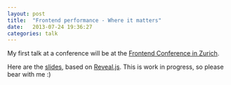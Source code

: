 ```yaml
---
layout: post
title:  "Frontend performance - Where it matters"
date:   2013-07-24 19:36:27
categories: talk
---
```


My first talk at a conference will be at the [Frontend Conference in Zurich][front].

Here are the [slides], based on [Reveal.js][reveal]. This is work in progress, so please bear with me :)

[front]: http://2013.frontendconf.ch
[reveal]: http://lab.hakim.se/reveal-js
[slides]: /talks/frontend_performance.html